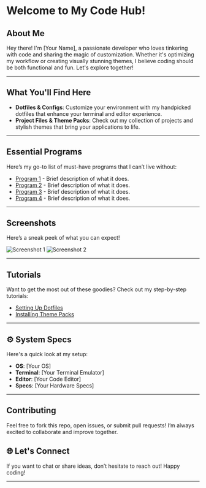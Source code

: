 # Welcome to My Code Hub!

## About Me
Hey there! I'm [Your Name], a passionate developer who loves tinkering with code and sharing the magic of customization. Whether it's optimizing my workflow or creating visually stunning themes, I believe coding should be both functional and fun. Let's explore together!

---

##  What You'll Find Here

- **Dotfiles & Configs**: Customize your environment with my handpicked dotfiles that enhance your terminal and editor experience. 
- **Project Files & Theme Packs**: Check out my collection of projects and stylish themes that bring your applications to life.

---

##  Essential Programs

Here’s my go-to list of must-have programs that I can’t live without:

- [Program 1](link) - Brief description of what it does.
- [Program 2](link) - Brief description of what it does.
- [Program 3](link) - Brief description of what it does.
- [Program 4](link) - Brief description of what it does.

---

##  Screenshots

Here’s a sneak peek of what you can expect! 

![Screenshot 1](link-to-screenshot1)
![Screenshot 2](link-to-screenshot2)

---

##  Tutorials

Want to get the most out of these goodies? Check out my step-by-step tutorials:
- [Setting Up Dotfiles](link-to-tutorial)
- [Installing Theme Packs](link-to-tutorial)

---

## ⚙️ System Specs

Here's a quick look at my setup:
- **OS**: [Your OS]
- **Terminal**: [Your Terminal Emulator]
- **Editor**: [Your Code Editor]
- **Specs**: [Your Hardware Specs]

---

##  Contributing

Feel free to fork this repo, open issues, or submit pull requests! I’m always excited to collaborate and improve together.

## 🌐 Let's Connect

If you want to chat or share ideas, don’t hesitate to reach out! Happy coding!

---
